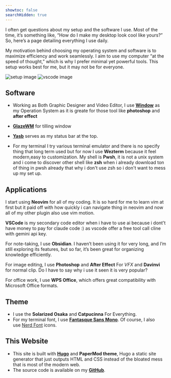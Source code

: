 ```yaml
---
showtoc: false
searchHidden: true
---
```


I often get questions about my setup and the software I use. Most of the time, it’s something like, “How do I make my desktop look cool like yours?” So, here’s a page detailing everything I use daily.

My motivation behind choosing my operating system and software is to maximize efficiency and work seamlessly. I aim to use my computer “at the speed of thought,” which is why I prefer minimal yet powerful tools. This setup works best for me, but it may not be for everyone.

![setup image](/assets/my-setup.png)
![vscode image](/assets/setup-vscode.png)

## Software

- Working as Both Graphic Designer and Video Editor, I use **[Window](https://www.microsoft.com/en-us/software-download/windows11)** as my Operation System as it is greate for those tool like **photoshop** and **after effect**

- **[GlazeWM](https://github.com/glzr-io/glazewm)** for tilling window
- **[Yasb](https://github.com/Alexhttps://github.com/amnweb/yasbays/Waybar)** serves as my status bar at the top.

- For my terminal I try various terminal emulator and there is no specify thing that long term used but for now I use **Wezterm** because it feel modern,easy to customization. My shell is **Pwsh**, it is not a unix system and i come to discover other shell like **zsh** when i already download ton of thing in pwsh already that why i don't use zsh so i don't want to mess up my set up.

## Applications

I start using **Neovim** for all of my coding. It is so hard for me to learn vim at first but it paid off with how quickly i can navigate thing in neovim and now all of my other plugin also use vim motion.

**VSCode** is my secondary code editor when i have to use ai because i dont't have money to pay for claude code :) as vscode offer a free tool call cline with gemini api key.

For note-taking, I use **Obsidian**. I haven’t been using it for very long, and I’m still exploring its features, but so far, it’s been great for organizing knowledge efficiently.

For image editing, I use **Photoshop** and **After Effect** For _VFX_ and **Davinvi** for normal clip. Do I have to say why i use it seen it is very popular?

For office work, I use **WPS Office**, which offers great compatibility with Microsoft Office formats.

## Theme

- I use the **Solarized Osaka** and **Catpucinna** For Everything.
- For my terminal font, I use **[Fantasque Sans Mono](https://github.com/belluzj/fantasque-sans)**. Of course, I also use [Nerd Font](https://www.nerdfonts.com/) icons.

## This Website

- This site is built with **[Hugo](https://gohugo.io/)** and **PaperMod theme**, Hugo a static site generator that just outputs HTML and CSS instead of the bloated mess that is most of the modern web.
- The source code is available on my **[GitHub](https://github.com/ArtBlog/ARtBlog)**.

